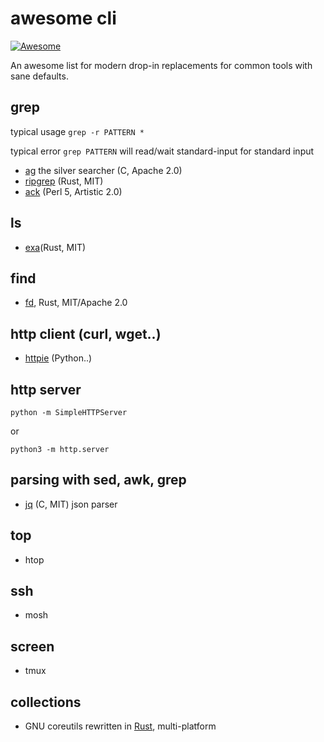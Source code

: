 # awesome cli
[![Awesome](https://awesome.re/badge.svg)](https://awesome.re)


An awesome list for modern drop-in replacements for common tools with sane defaults.

## grep

typical usage `grep -r PATTERN *`

typical error `grep PATTERN` will read/wait standard-input for standard input

* [ag](https://github.com/ggreer/the_silver_searcher) the silver searcher (C, Apache 2.0)
* [ripgrep](https://github.com/BurntSushi/ripgrep) (Rust, MIT)
* [ack](https://beyondgrep.com) (Perl 5, Artistic 2.0)

## ls

* [exa](https://the.exa.website/)(Rust, MIT)

## find 

* [fd](https://github.com/sharkdp/fd), Rust, MIT/Apache 2.0

## http client (curl, wget..)

* [httpie](https://github.com/jakubroztocil/httpie) (Python..)

## http server

```
python -m SimpleHTTPServer
```

or 

```
python3 -m http.server
```

## parsing with sed, awk, grep

* [jq](https://stedolan.github.io/jq/) (C, MIT) json parser

## top

* htop

## ssh

* mosh

## screen

* tmux


## collections

* GNU coreutils rewritten in [Rust](https://github.com/uutils/coreutils), multi-platform
